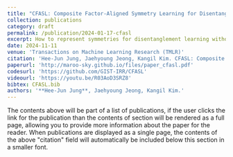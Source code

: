 ```yaml
---
title: "CFASL: Composite Factor-Aligned Symmetry Learning for Disentanglement in Variational AutoEncoder"
collection: publications
category: draft
permalink: /publication/2024-01-17-cfasl
excerpt: How to represent symmetries for disentanglement learning without ground truth? 
date: 2024-11-11
venue: 'Transactions on Machine Learning Research (TMLR)'
citation: 'Hee-Jun Jung, Jaehyoung Jeong, Kangil Kim. CFASL: Composite Factor-Aligned Symmetry Learning for Disentanglement in Variational AutoEncoder. Transactions on Machine Learning Research 2024.'
paperurl: 'http://maroo-sky.github.io/files/paper_cfasl.pdf'
codesurl: 'https://github.com/GIST-IRR/CFASL'
videourl: 'https://youtu.be/R03AoD3SRZ8'
bibtex: CFASL.bib
authors: '**Hee-Jun Jung**, Jaehyoung Jeong, Kangil Kim.'
---
```


The contents above will be part of a list of publications, if the user clicks the link for the publication than the contents of section will be rendered as a full page, allowing you to provide more information about the paper for the reader. When publications are displayed as a single page, the contents of the above "citation" field will automatically be included below this section in a smaller font.

